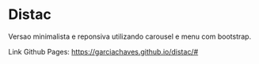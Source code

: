 # Distac
Versao minimalista e reponsiva utilizando carousel e menu com bootstrap. 

Link Github Pages: 
https://garciachaves.github.io/distac/#
